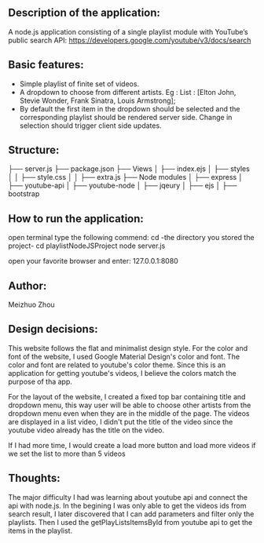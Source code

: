 Description of the application:
-------------------------------
A node.js application consisting of a single playlist module with YouTube’s public search API: 
https://developers.google.com/youtube/v3/docs/search

Basic features:
---------------
- Simple playlist of finite set of videos.
- A dropdown to choose from different artists. 
Eg : List : [Elton John, Stevie Wonder, Frank Sinatra, Louis Armstrong];
- By default the first item in the dropdown should be selected and the corresponding playlist should be rendered server side. Change in selection should trigger client side updates.

Structure:
----------
├── server.js
├── package.json
├── Views
│   ├── index.ejs
│   ├── styles
│   │   ├── style.css
│   │   ├── extra.js
├── Node modules
│   ├── express
│   ├── youtube-api
│   ├── youtube-node
│   ├── jqeury
│   ├── ejs
│   ├── bootstrap

How to run the application:
---------------------------
open terminal
type the following commend:
cd -the directory you stored the project-
cd playlistNodeJSProject
node server.js

open your favorite browser and enter: 127.0.0.1:8080

Author:
-------
Meizhuo Zhou

Design decisions:
-----------------

This website follows the flat and minimalist design style.
For the color and font of the website, I used Google Material Design's color and font.
The color and font are related to youtube's color theme.
Since this is an application for getting youtube's videos, I believe the colors match the purpose of tha app.

For the layout of the website, I created a fixed top bar containing title and dropdown menu, this way
user will be able to choose other artists from the dropdown menu even when they are in the middle of the page.
The videos are displayed in a list video, I didn't put the title of the video since the youtube video already has
the title on the video.

If I had more time, I would create a load more button and load more videos if we set the list to more than 5 videos


Thoughts:
-------------

The major difficulty I had was learning about youtube api and connect the api with node.js.
In the begining I was only able to get the videos ids from search result, I later discovered that I can add
parameters and filter only the playlists. Then I used the getPlayListsItemsById from youtube api to get the items in the playlist.


